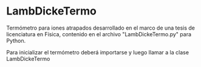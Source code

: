 # LambDickeTermo
Termómetro para iones atrapados desarrollado en el marco de una tesis de licenciatura en Física, contenido en el archivo "LambDickeTermo.py" para Python.

Para inicializar el termómetro deberá importarse y luego llamar a la clase LambDickeTermo
